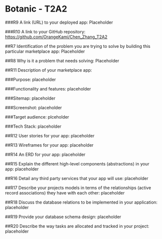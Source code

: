 # Botanic - T2A2
###R9	A link (URL) to your deployed app:
Placeholder

###R10	A link to your GitHub repository:
https://github.com/OrangeKami/Chen_Zhang_T2A2

##R7	Identification of the problem you are trying to solve by building this particular marketplace app:
Placeholder

##R8	Why is it a problem that needs solving:
Placeholder

##R11	Description of your marketplace app:

###Purpose:
placeholder

###Functionality and features:
placeholder

###Sitemap:
placeholder

###Screenshot:
placeholder

###Target audience:
plceholder

###Tech Stack:
placeholder

##R12	User stories for your app:
placeholder

##R13	Wireframes for your app:
placeholder

##R14	An ERD for your app:
placeholder

##R15	Explain the different high-level components (abstractions) in your app:
placeholder

##R16	Detail any third party services that your app will use:
placeholder

##R17	Describe your projects models in terms of the relationships (active record associations) they have with each other:
placeholder

##R18 Discuss the database relations to be implemented in your application:
placeholder

##R19	Provide your database schema design:
placeholder

##R20	Describe the way tasks are allocated and tracked in your project:
placeholder

